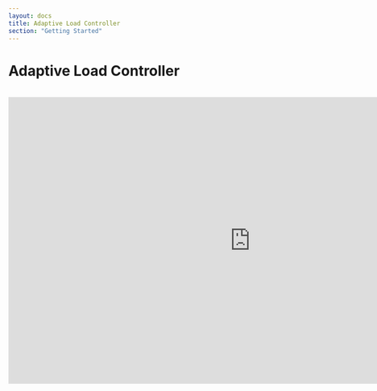 ```yaml
---
layout: docs
title: Adaptive Load Controller
section: "Getting Started"
---
```


# Adaptive Load Controller
<br/>

<iframe src="https://docs.google.com/presentation/d/e/2PACX-1vRygRg8pl8hM-DwSfBHWlmze2v1X6-bB7-oYozK46sveujPJsId9MiyWRWmyippUA/embed?start=false&loop=false&delayms=3000" frameborder="0" width="960" height="569" allowfullscreen="true" mozallowfullscreen="true" webkitallowfullscreen="true"></iframe>